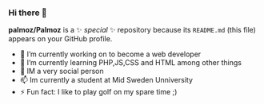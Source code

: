 ### Hi there 👋

**palmoz/Palmoz** is a ✨ _special_ ✨ repository because its `README.md` (this file) appears on your GitHub profile.



- 🔭 I’m currently working on to become a web developer
- 🌱 I’m currently learning PHP,JS,CSS and HTML among other things
- 💬 IM a very social person
- 📫 Im currently a student at Mid Sweden Unniversity
- ⚡ Fun fact: I like to play golf on my spare time ;)

